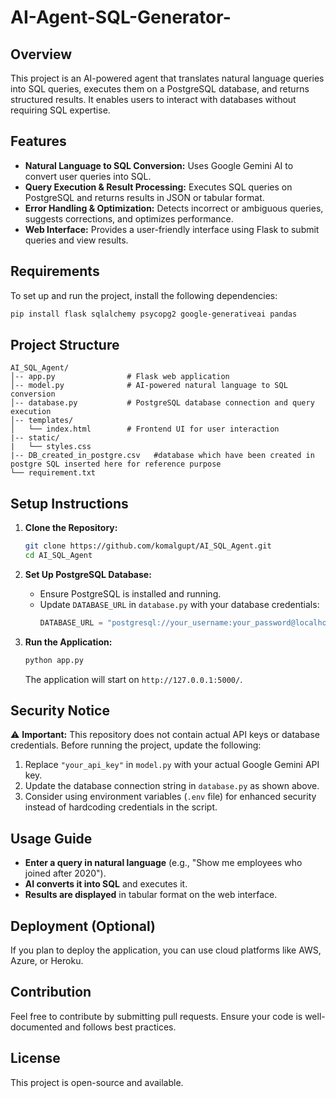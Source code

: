 # AI-Agent-SQL-Generator-

## Overview
This project is an AI-powered agent that translates natural language queries into SQL queries, executes them on a PostgreSQL database, and returns structured results. It enables users to interact with databases without requiring SQL expertise.

## Features
- **Natural Language to SQL Conversion:** Uses Google Gemini AI to convert user queries into SQL.
- **Query Execution & Result Processing:** Executes SQL queries on PostgreSQL and returns results in JSON or tabular format.
- **Error Handling & Optimization:** Detects incorrect or ambiguous queries, suggests corrections, and optimizes performance.
- **Web Interface:** Provides a user-friendly interface using Flask to submit queries and view results.

## Requirements
To set up and run the project, install the following dependencies:

```sh
pip install flask sqlalchemy psycopg2 google-generativeai pandas
```

## Project Structure
```
AI_SQL_Agent/
│-- app.py                # Flask web application
│-- model.py              # AI-powered natural language to SQL conversion
│-- database.py           # PostgreSQL database connection and query execution
│-- templates/
│   └── index.html        # Frontend UI for user interaction
|-- static/
|   └── styles.css
|-- DB_created_in_postgre.csv   #database which have been created in postgre SQL inserted here for reference purpose 
└── requirement.txt            
```

## Setup Instructions
1. **Clone the Repository:**
   ```sh
   git clone https://github.com/komalgupt/AI_SQL_Agent.git
   cd AI_SQL_Agent
   ```

2. **Set Up PostgreSQL Database:**
   - Ensure PostgreSQL is installed and running.
   - Update `DATABASE_URL` in `database.py` with your database credentials:
     ```python
     DATABASE_URL = "postgresql://your_username:your_password@localhost/your_database"
     ```

3. **Run the Application:**
   ```sh
   python app.py
   ```
   The application will start on `http://127.0.0.1:5000/`.

## Security Notice  
⚠️ **Important:** This repository does not contain actual API keys or database credentials. Before running the project, update the following:  

1. Replace `"your_api_key"` in `model.py` with your actual Google Gemini API key.  
2. Update the database connection string in `database.py` as shown above.  
3. Consider using environment variables (`.env` file) for enhanced security instead of hardcoding credentials in the script.  

## Usage Guide
- **Enter a query in natural language** (e.g., "Show me employees who joined after 2020").
- **AI converts it into SQL** and executes it.
- **Results are displayed** in tabular format on the web interface.

## Deployment (Optional)
If you plan to deploy the application, you can use cloud platforms like AWS, Azure, or Heroku.

## Contribution
Feel free to contribute by submitting pull requests. Ensure your code is well-documented and follows best practices.

## License
This project is open-source and available.

